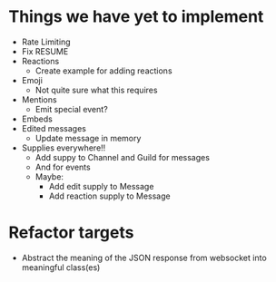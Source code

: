 # Things we have yet to implement

* Rate Limiting
* Fix RESUME
* Reactions
  * Create example for adding reactions
* Emoji
  * Not quite sure what this requires
* Mentions
  * Emit special event?
* Embeds
* Edited messages
  * Update message in memory
* Supplies everywhere!!
  * Add suppy to Channel and Guild for messages
  * And for events
  * Maybe:
    * Add edit supply to Message
    * Add reaction supply to Message

# Refactor targets

* Abstract the meaning of the JSON response from websocket into meaningful class(es)
